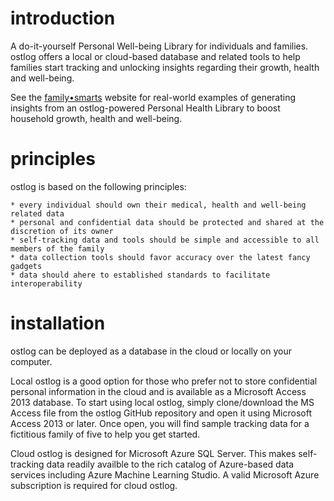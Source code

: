 # introduction
A do-it-yourself Personal Well-being Library for individuals and families. ostlog offers a local or cloud-based database and related tools to help families start tracking and unlocking insights regarding their growth, health and well-being.   

See the [family•smarts](http://familysmarts.net) website for real-world examples of generating insights from an ostlog-powered Personal Health Library to boost household growth, health and well-being. 

# principles
ostlog is based on the following principles:

	* every individual should own their medical, health and well-being related data
	* personal and confidential data should be protected and shared at the discretion of its owner 
	* self-tracking data and tools should be simple and accessible to all members of the family 
	* data collection tools should favor accuracy over the latest fancy gadgets 
	* data should ahere to established standards to facilitate interoperability 

# installation
ostlog can be deployed as a database in the cloud or locally on your computer.  

Local ostlog is a good option for those who prefer not to store confidential personal information in the cloud and is available as a  Microsoft Access 2013 database.  To start using local ostlog, simply clone/download the MS Access file from the ostlog GitHub repository and open it using Microsoft Access 2013 or later.  Once open, you will find sample tracking data for a fictitious family of five to help you get started. 

Cloud ostlog is designed for Microsoft Azure SQL Server.  This makes self-tracking data readily availble to the rich catalog of Azure-based data services including Azure Machine Learning Studio. A valid Microsoft Azure subscription is required for cloud ostlog. 


